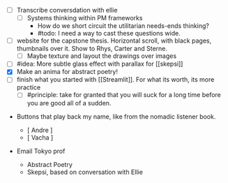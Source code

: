 - [ ] Transcribe conversdation with ellie
	- [ ] Systems thinking within PM frameworks
		- How do we short circuit the utilitarian needs-ends thinking?
		- #todo: I need a way to cast these questions wide. 
- [ ] website for the capstone thesis. Horizontal scroll, with black pages, thumbnails over it. Show to Rhys, Carter and Sterne. 
	- [ ] Maybe texture and layout the drawings over images
- [ ] #idea: More subtle glass effect with parallax for [[skepsi]]
- [x] Make an anima for abstract poetry!
- [ ] finish what you started with [[Streamlit]]. For what its worth, its more practice
	- [ ] #principle: take for granted that you will suck for a long time before you are good all of a sudden.

+ Buttons that play back my name, like from the nomadic listener book. 
	+ [ Andre ]
	+ [ Vacha ]

+ Email Tokyo prof
	+ Abstract Poetry
	+ Skepsi, based on conversation with Ellie